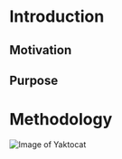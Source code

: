 # Introduction

## Motivation

## Purpose

# Methodology

![Image of Yaktocat](https://octodex.github.com/images/yaktocat.png)
